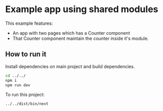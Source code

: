# Example app using shared modules

This example features:

* An app with two pages which has a Counter component
* That Counter component maintain the counter inside it's module.

## How to run it

Install dependencies on main project and build dependencies.

```sh
cd ../../
npm i
npm run dev
```

To run this project:

```sh
../../dist/bin/next
```
